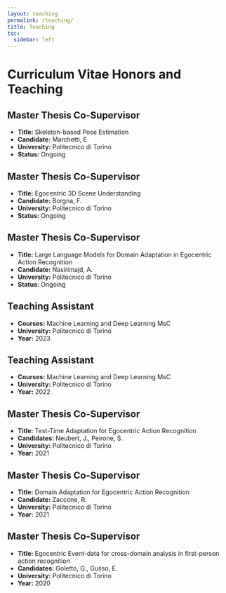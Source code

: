 ```yaml
---
layout: teaching
permalink: /teaching/
title: Teaching
toc:
  sidebar: left
---
```


# Curriculum Vitae Honors and Teaching

## Master Thesis Co-Supervisor
- **Title:** Skeleton-based Pose Estimation
- **Candidate:** Marchetti, E.
- **University:** Politecnico di Torino
- **Status:** Ongoing

## Master Thesis Co-Supervisor
- **Title:** Egocentric 3D Scene Understanding
- **Candidate:** Borgna, F.
- **University:** Politecnico di Torino
- **Status:** Ongoing

## Master Thesis Co-Supervisor
- **Title:** Large Language Models for Domain Adaptation in Egocentric Action Recognition
- **Candidate:** Nasirimajd, A.
- **University:** Politecnico di Torino
- **Status:** Ongoing

<!-- Uncomment the following lines if applicable -->
<!-- ## Master Thesis Co-Supervisor -->
<!-- - **Title:** Pseudo-label Techniques for Domain Adaptation -->
<!-- - **Candidate:** Guerrier, R. -->
<!-- - **University:** University of Bristol -->
<!-- - **Year:** 2023 -->

## Teaching Assistant
- **Courses:** Machine Learning and Deep Learning MsC
- **University:** Politecnico di Torino
- **Year:** 2023

## Teaching Assistant
- **Courses:** Machine Learning and Deep Learning MsC
- **University:** Politecnico di Torino
- **Year:** 2022

## Master Thesis Co-Supervisor
- **Title:** Test-Time Adaptation for Egocentric Action Recognition
- **Candidates:** Neubert, J., Peirone, S.
- **University:** Politecnico di Torino
- **Year:** 2021

## Master Thesis Co-Supervisor
- **Title:** Domain Adaptation for Egocentric Action Recognition
- **Candidate:** Zaccone, R.
- **University:** Politecnico di Torino
- **Year:** 2021

## Master Thesis Co-Supervisor
- **Title:** Egocentric Event-data for cross-domain analysis in first-person action recognition
- **Candidates:** Goletto, G., Gusso, E.
- **University:** Politecnico di Torino
- **Year:** 2020
